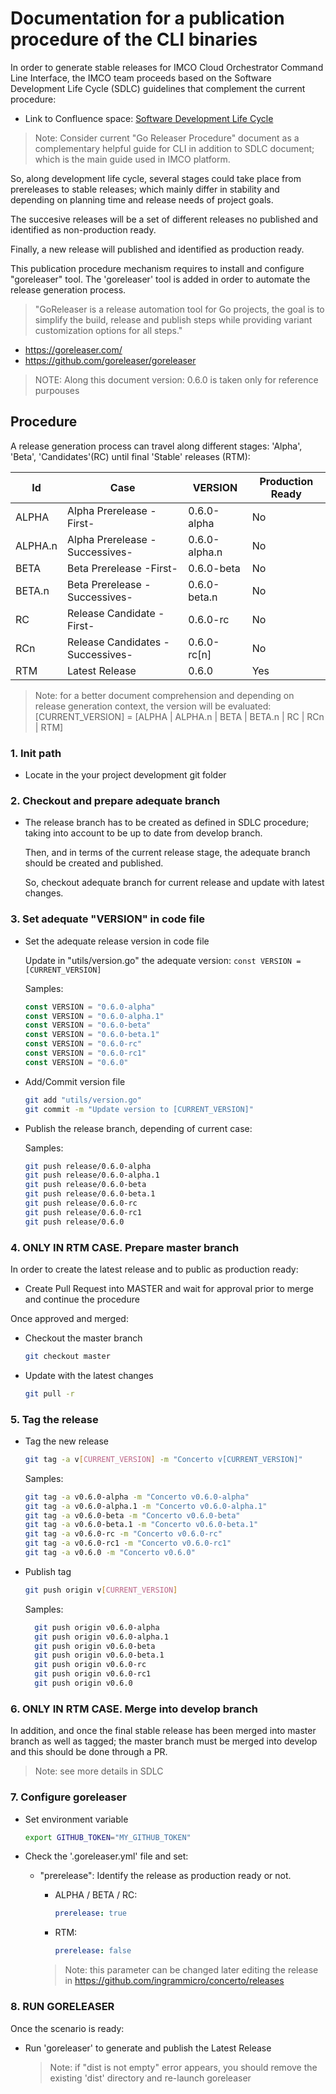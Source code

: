 # Documentation for a publication procedure of the CLI binaries

In order to generate stable releases for IMCO Cloud Orchestrator Command Line Interface, the IMCO team proceeds based on the Software Development Life Cycle (SDLC) guidelines that complement the current procedure:

- Link to Confluence space: [Software Development Life Cycle](https://cloudteam.atlassian.net/wiki/spaces/COAL/pages/357369124/Software+Development+Life+Cycle#SoftwareDevelopmentLifeCycle-Releases)

> Note: Consider current "Go Releaser Procedure" document as a complementary helpful guide for CLI in addition to SDLC document; which is the main guide used in IMCO platform.

So, along development life cycle, several stages could take place from prereleases to stable releases; which mainly differ in stability and depending on planning time and release needs of project goals.

The succesive releases will be a set of different releases no published and identified as non-production ready.

Finally, a new release will published and identified as production ready.

This publication procedure mechanism requires to install and configure "goreleaser" tool. The 'goreleaser' tool is added in order to automate the release generation process.

>"GoReleaser is a release automation tool for Go projects, the goal is to simplify the build, release and publish steps while providing variant customization options for all steps."

- <https://goreleaser.com/>
- <https://github.com/goreleaser/goreleaser>

> NOTE: Along this document version: 0.6.0 is taken only for reference purpouses

## Procedure

A release generation process can travel along different stages: 'Alpha', 'Beta', 'Candidates'(RC) until final 'Stable' releases (RTM):

Id | Case | VERSION | Production Ready
------------------------|---------------------|---------------------|---------------------
ALPHA | Alpha Prerelease -First- | 0.6.0-alpha | No
ALPHA.n | Alpha Prerelease -Successives- | 0.6.0-alpha.n | No
BETA | Beta Prerelease -First- | 0.6.0-beta | No
BETA.n | Beta Prerelease -Successives- | 0.6.0-beta.n | No
RC | Release Candidate -First- | 0.6.0-rc | No
RCn | Release Candidates -Successives- | 0.6.0-rc[n] | No
RTM | Latest Release | 0.6.0 | Yes

> Note: for a better document comprehension and depending on release generation context, the version will be evaluated: [CURRENT_VERSION] = [ALPHA | ALPHA.n | BETA | BETA.n | RC | RCn | RTM]

### 1. Init path

- Locate in the your project development git folder

### 2. Checkout and prepare adequate branch

- The release branch has to be created as defined in SDLC procedure; taking into account to be up to date from develop branch.

  Then, and in terms of the current release stage, the adequate branch should be created and published.

  So, checkout adequate branch for current release and update with latest changes.

### 3. Set adequate "VERSION" in code file

- Set the adequate release version in code file

  Update in "utils/version.go" the adequate version: `const VERSION = [CURRENT_VERSION]`

  Samples:

  ```go
  const VERSION = "0.6.0-alpha"
  const VERSION = "0.6.0-alpha.1"
  const VERSION = "0.6.0-beta"
  const VERSION = "0.6.0-beta.1"
  const VERSION = "0.6.0-rc"
  const VERSION = "0.6.0-rc1"
  const VERSION = "0.6.0"
  ```

- Add/Commit version file

  ```bash
  git add "utils/version.go"
  git commit -m "Update version to [CURRENT_VERSION]"
  ```

- Publish the release branch, depending of current case:

  Samples:

  ```bash
  git push release/0.6.0-alpha
  git push release/0.6.0-alpha.1
  git push release/0.6.0-beta
  git push release/0.6.0-beta.1
  git push release/0.6.0-rc
  git push release/0.6.0-rc1
  git push release/0.6.0
  ```

### 4. ONLY IN RTM CASE. Prepare master branch

In order to create the latest release and to public as production ready:

- Create Pull Request into MASTER and wait for approval prior to merge and continue the procedure

Once approved and merged:

- Checkout the master branch

  ```bash
  git checkout master
  ```

- Update with the latest changes

  ```bash
  git pull -r
  ```

### 5. Tag the release

- Tag the new release

  ```bash
  git tag -a v[CURRENT_VERSION] -m "Concerto v[CURRENT_VERSION]"
  ```

  Samples:

  ```bash  
  git tag -a v0.6.0-alpha -m "Concerto v0.6.0-alpha"
  git tag -a v0.6.0-alpha.1 -m "Concerto v0.6.0-alpha.1"
  git tag -a v0.6.0-beta -m "Concerto v0.6.0-beta"
  git tag -a v0.6.0-beta.1 -m "Concerto v0.6.0-beta.1"
  git tag -a v0.6.0-rc -m "Concerto v0.6.0-rc"
  git tag -a v0.6.0-rc1 -m "Concerto v0.6.0-rc1"
  git tag -a v0.6.0 -m "Concerto v0.6.0"
  ```

- Publish tag

  ```bash
  git push origin v[CURRENT_VERSION]
  ```

  Samples:

  ```bash
    git push origin v0.6.0-alpha
    git push origin v0.6.0-alpha.1
    git push origin v0.6.0-beta
    git push origin v0.6.0-beta.1
    git push origin v0.6.0-rc
    git push origin v0.6.0-rc1
    git push origin v0.6.0
  ```

### 6. ONLY IN RTM CASE. Merge into develop branch

In addition, and once the final stable release has been merged into master branch as well as tagged; the master branch must be merged into develop and this should be done through a PR.

  > Note: see more details in SDLC

### 7. Configure goreleaser

- Set environment variable

  ```bash
  export GITHUB_TOKEN="MY_GITHUB_TOKEN"
  ```

- Check the '.goreleaser.yml' file and set:

  - "prerelease": Identify the release as production ready or not.
    - ALPHA / BETA / RC:

      ```yaml
      prerelease: true
      ```

    - RTM:
      ```yaml
      prerelease: false
      ```

    > Note: this parameter can be changed later editing the release in <https://github.com/ingrammicro/concerto/releases>

### 8. RUN GORELEASER

Once the scenario is ready:

- Run 'goreleaser' to generate and publish the Latest Release
  > Note: if "dist is not empty" error appears, you should remove the existing 'dist' directory and re-launch goreleaser
